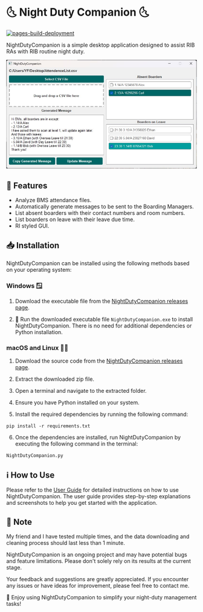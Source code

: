 # 🌜 Night Duty Companion 🌜
[![pages-build-deployment](https://github.com/Yufannnn/NightDutyCompanion/actions/workflows/pages/pages-build-deployment/badge.svg)](https://github.com/Yufannnn/NightDutyCompanion/actions/workflows/pages/pages-build-deployment)

NightDutyCompanion is a simple desktop application designed to assist RIB RAs with RIB routine night duty.

![Night Duty Companion](docs/Result.jpg)

## 🚀 Features

- Analyze BMS attendance files.
- Automatically generate messages to be sent to the Boarding Managers.
- List absent boarders with their contact numbers and room numbers.
- List boarders on leave with their leave due time.
- RI styled GUI.

## 📥 Installation

NightDutyCompanion can be installed using the following methods based on your operating system:

### Windows 🪟

1. Download the executable file from the [NightDutyCompanion releases page](https://github.com/Yufannnn/NightDutyCompanion/releases/).

2. 🚀 Run the downloaded executable file `NightDutyCompanion.exe` to install NightDutyCompanion. There is no need for additional dependencies or Python installation.

### macOS and Linux 🍎🐧

1. Download the source code from the [NightDutyCompanion releases page](https://github.com/Yufannnn/NightDutyCompanion/releases/).

2. Extract the downloaded zip file.

3. Open a terminal and navigate to the extracted folder.

4. Ensure you have Python installed on your system.

5. Install the required dependencies by running the following command:
```
pip install -r requirements.txt
```

6. Once the dependencies are installed, run NightDutyCompanion by executing the following command in the terminal:
```
NightDutyCompanion.py
```


## ℹ️ How to Use

Please refer to the [User Guide](https://yufannnn.github.io/NightDutyCompanion/) for detailed instructions on how to use NightDutyCompanion. The user guide provides step-by-step explanations and screenshots to help you get started with the application.

## 📝 Note

My friend and I have tested multiple times, and the data downloading and cleaning process should last less than 1 minute. 

NightDutyCompanion is an ongoing project and may have potential bugs and feature limitations. Please don't solely rely on its results at the current stage.

Your feedback and suggestions are greatly appreciated. If you encounter any issues or have ideas for improvement, please feel free to contact me.

🎉 Enjoy using NightDutyCompanion to simplify your night-duty management tasks!

